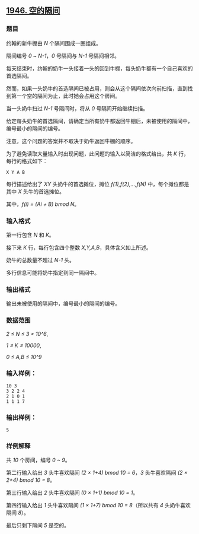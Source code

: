 ## [1946. 空的隔间](https://www.acwing.com/problem/content/1948/)

### 题目

约翰的新牛棚由 *N* 个隔间围成一圈组成。

隔间编号 *0 ~ N-1*，*0* 号隔间与 *N-1* 号隔间相邻。

每天结束时，约翰的奶牛一头接着一头的回到牛棚，每头奶牛都有一个自己喜欢的首选隔间。

然而，如果一头奶牛的首选隔间已被占用，则会从这个隔间依次向前扫描，直到找到第一个空的隔间为止，此时她会占用这个房间。

当一头奶牛扫过 *N-1* 号隔间时，将从 *0* 号隔间开始继续扫描。

给定每头奶牛的首选隔间，请确定当所有奶牛都返回牛棚后，未被使用的隔间中，编号最小的隔间的编号。

注意，这个问题的答案并不取决于奶牛返回牛棚的顺序。

为了避免读取大量输入时出现问题，此问题的输入以简洁的格式给出，共 *K* 行，每行的格式如下：

```
X Y A B
```

每行描述给出了 *XY* 头奶牛的首选摊位，摊位 *f(1),f(2),…,f(N)* 中，每个摊位都是其中 *X* 头牛的首选摊位。

其中，*f(i) = (Ai + B) bmod N*。

### 输入格式

第一行包含 *N* 和 *K*。

接下来 *K* 行，每行包含四个整数 *X,Y,A,B*，具体含义如上所述。

奶牛的总数量不超过 *N-1* 头。

多行信息可能将奶牛指定到同一隔间中。

### 输出格式

输出未被使用的隔间中，编号最小的隔间的编号。

### 数据范围

*2 ≤ N ≤ 3 × 10^6*,

*1 ≤ K ≤ 10000*,

*0 ≤ A,B ≤ 10^9*

### 输入样例：

```
10 3
3 2 2 4
2 1 0 1
1 1 1 7
```

### 输出样例：

```
5
```

### 样例解释

共 *10* 个房间，编号 *0 ~ 9*。

第二行输入给出 *3* 头牛喜欢隔间 *(2 × 1+4) bmod 10 = 6*，*3* 头牛喜欢隔间 *(2 × 2+4) bmod 10 = 8*。

第三行输入给出 *2* 头牛喜欢隔间 *(0 × 1+1) bmod 10 = 1*。

第四行输入给出 *1* 头牛喜欢隔间 *(1 × 1+7) bmod 10 = 8*（所以共有 *4* 头奶牛喜欢隔间 *8*）。

最后只剩下隔间 *5* 是空的。
